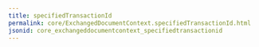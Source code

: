 ```yaml
---
title: specifiedTransactionId
permalink: core/ExchangedDocumentContext.specifiedTransactionId.html
jsonid: core_exchangeddocumentcontext_specifiedtransactionid
---
```

